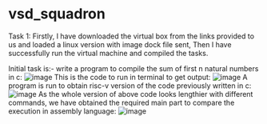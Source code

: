 # vsd_squadron
Task 1:
Firstly, I have downloaded the virtual box from the links provided to us and
loaded a linux version with image dock file sent, Then I have successfully run the
virtual machine and compiled the tasks.

Initial task is:-
write a program to compile the sum of first n natural numbers in c:
![image](https://github.com/user-attachments/assets/c5c65959-0f66-48b3-8686-d626c63d6d2d)
This is the code to run in terminal to get output:
![image](https://github.com/user-attachments/assets/585bdb20-4a84-4035-96f0-5ae9cf118860)
A program is run to obtain risc-v version of the code previously written in c:
![image](https://github.com/user-attachments/assets/0b427fd7-fe17-4364-9877-717b4eaffc7d)
As the whole version of above code looks lengthier with different commands, we have obtained the required main 
part to compare the execution in assembly language:
![image](https://github.com/user-attachments/assets/80d83b9f-0b93-4e43-b54b-99883b257855)

